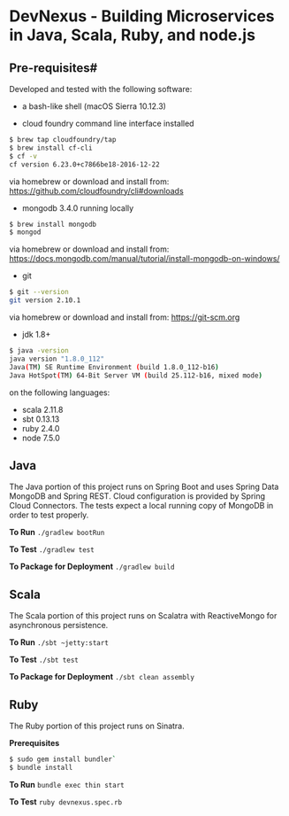 # DevNexus - Building Microservices in Java, Scala, Ruby, and node.js #

## Pre-requisites#

Developed and tested with the following software:

- a bash-like shell (macOS Sierra 10.12.3)

- cloud foundry command line interface installed

```sh
$ brew tap cloudfoundry/tap
$ brew install cf-cli
$ cf -v
cf version 6.23.0+c7866be18-2016-12-22
```
via homebrew or download and install from: https://github.com/cloudfoundry/cli#downloads 

- mongodb 3.4.0 running locally

```sh 
$ brew install mongodb
$ mongod
```

via homebrew or download and install from: https://docs.mongodb.com/manual/tutorial/install-mongodb-on-windows/

- git

```sh 
$ git --version
git version 2.10.1

```
via homebrew or download and install from: https://git-scm.org

- jdk 1.8+

```sh
$ java -version
java version "1.8.0_112"
Java(TM) SE Runtime Environment (build 1.8.0_112-b16)
Java HotSpot(TM) 64-Bit Server VM (build 25.112-b16, mixed mode)
```

on the following languages:
- scala 2.11.8
- sbt 0.13.13
- ruby 2.4.0
- node 7.5.0

## Java ##
The Java portion of this project runs on Spring Boot and uses Spring Data MongoDB and Spring REST.  Cloud configuration is provided by Spring Cloud Connectors.  The tests expect a local running copy of MongoDB in order to test properly.

**To Run**
`./gradlew bootRun`

**To Test**
`./gradlew test`

**To Package for Deployment**
`./gradlew build`

## Scala ##
The Scala portion of this project runs on Scalatra with ReactiveMongo for asynchronous persistence.

**To Run**
`./sbt ~jetty:start`

**To Test**
`./sbt test`

**To Package for Deployment**
`./sbt clean assembly`

## Ruby ##
The Ruby portion of this project runs on Sinatra.

**Prerequisites**
```sh
$ sudo gem install bundler`
$ bundle install
```

**To Run**
`bundle exec thin start`

**To Test**
`ruby devnexus.spec.rb`


